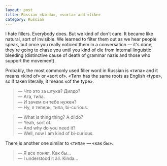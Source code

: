 ```yaml
---
layout: post
title: Russian «kinda», «sorta» and «like»
category: Russian
---
```

I hate fillers. Everybody does. But we kind of don't care. It became like natural, sort of invisible. We learned to filter them out as we hear people speak, but once you really noticed them in a conversation — it's done, they're going to chase you until you kind of die from internal linguistic bleeding (distinctive cause of death of grammar nazis and those who support the movement).

Probably, the most commonly used filler word in Russian is «типа» and it means «kind of» or «sort of». «Тип» has the same roots as English «type», so if taken literally, it means «of the type».

>— Что это за штука? Дилдо?  
>— Ага, типа.  
>— И зачем он тебе нужен?  
>— Ну, я теперь, типа, bi-curious.

>— What is thing thing? A dildo?  
>— Yeah, sort of.  
>— And why do you need it?  
>— Well, now I am kind of bi-curious.

There is another one similar to «типа» — «как бы».

>— Я все понял. Как бы...  
>— I understood it all. Kinda...

